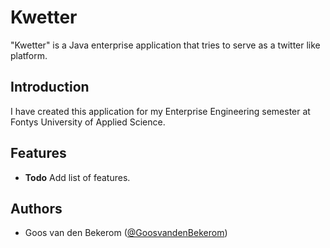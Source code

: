 # Kwetter

"Kwetter" is a Java enterprise application that tries to serve as a twitter like platform. 

## Introduction

I have created this application for my Enterprise Engineering semester at Fontys University of Applied Science.

## Features

- **Todo** Add list of features.

## Authors

- Goos van den Bekerom ([@GoosvandenBekerom](https://github.com/GoosvandenBekerom))
